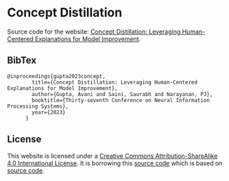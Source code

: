 # Concept Distillation

Source code for the website: [Concept Distillation: Leveraging Human-Centered
Explanations for Model Improvement](https://avani17101.github.io/Concept-Distilllation/).

## BibTex
```
@inproceedings{gupta2023concept,
        title={Concept Distillation: Leveraging Human-Centered Explanations for Model Improvement},
        author={Gupta, Avani and Saini, Saurabh and Narayanan, PJ},
        booktitle={Thirty-seventh Conference on Neural Information Processing Systems},
        year={2023}
      }
```
## License

This website is licensed under a [Creative Commons Attribution-ShareAlike 4.0 International License](http://creativecommons.org/licenses/by-sa/4.0/). It is borrowing this [source code](https://github.com/nerfies/nerfies.github.io/) which is based on [source code](https://github.com/nerfies/nerfies.github.io).

